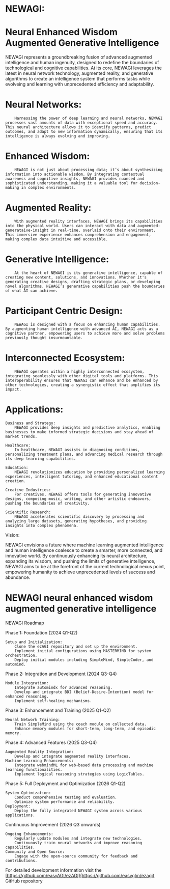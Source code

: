 # NEWAGI: 
# Neural Enhanced Wisdom Augmented Generative Intelligence


NEWAGI represents a groundbreaking fusion of advanced augmented intelligence and human ingenuity, designed to redefine the boundaries of technological and cognitive capabilities. At its core, NEWAGI leverages the latest in neural network technology, augmented reality, and generative algorithms to create an intelligence system that performs tasks while evolveing and learning with unprecedented efficiency and adaptability.

#    Neural Networks:
        Harnessing the power of deep learning and neural networks, NEWAGI processes vast amounts of data with exceptional speed and accuracy. This neural architecture allows it to identify patterns, predict outcomes, and adapt to new information dynamically, ensuring that its intelligence is always evolving and improving.

#    Enhanced Wisdom:
        NEWAGI is not just about processing data; it’s about synthesizing information into actionable wisdom. By integrating contextual awareness and cognitive insights, NEWAGI provides nuanced and sophisticated understanding, making it a valuable tool for decision-making in complex environments.

#    Augmented Reality:
        With augmented reality interfaces, NEWAGI brings its capabilities into the physical world. Users can interact with data and augmented-generataive-insight in real-time, overlaid onto their environment. This immersive experience enhances comprehension and engagement, making complex data intuitive and accessible.

#    Generative Intelligence:
        At the heart of NEWAGI is its generative intelligence, capable of creating new content, solutions, and innovations. Whether it's generating creative designs, drafting strategic plans, or developing novel algorithms, NEWAGI’s generative capabilities push the boundaries of what AI can achieve.

#    Participant Centric Design:
        NEWAGI is designed with a focus on enhancing human capabilities. By augmenting human intelligence with advanced AI, NEWAGI acts as a cognitive partner, empowering users to achieve more and solve problems previously thought insurmountable.

#    Interconnected Ecosystem:
        NEWAGI operates within a highly interconnected ecosystem, integrating seamlessly with other digital tools and platforms. This interoperability ensures that NEWAGI can enhance and be enhanced by other technologies, creating a synergistic effect that amplifies its impact.

#     Applications:

    Business and Strategy:
        NEWAGI provides deep insights and predictive analytics, enabling businesses to make informed strategic decisions and stay ahead of market trends.

    Healthcare:
        In healthcare, NEWAGI assists in diagnosing conditions, personalizing treatment plans, and advancing medical research through its deep learning capabilities.

    Education:
        NEWAGI revolutionizes education by providing personalized learning experiences, intelligent tutoring, and enhanced educational content creation.

    Creative Industries:
        For creatives, NEWAGI offers tools for generating innovative designs, composing music, writing, and other artistic endeavors, pushing the boundaries of creativity.

    Scientific Research:
        NEWAGI accelerates scientific discovery by processing and analyzing large datasets, generating hypotheses, and providing insights into complex phenomena.

Vision:

NEWAGI envisions a future where machine learning augmented intelligence and human intelligence coalesce to create a smarter, more connected, and innovative world. By continuously enhancing its neural architecture, expanding its wisdom, and pushing the limits of generative intelligence, NEWAGI aims to be at the forefront of the current technological nexus point, empowering humanity to achieve unprecedented levels of success and abundance.


# NEWAGI neural enhanced wisdom augmented generative intelligence


NEWAGI Roadmap

Phase 1: Foundation (2024 Q1-Q2)

    Setup and Initialization:
        Clone the ezAGI repository and set up the environment.
        Implement initial configurations using MASTERMIND for system orchestration.
        Deploy initial modules including SimpleMind, SimpleCoder, and automind.

Phase 2: Integration and Development (2024 Q3-Q4)

    Module Integration:
        Integrate automindx for advanced reasoning.
        Develop and integrate BDI (Belief-Desire-Intention) model for enhanced reasoning.
        Implement self-healing mechanisms.

Phase 3: Enhancement and Training (2025 Q1-Q2)

    Neural Network Training:
        Train SimpleMind using the coach module on collected data.
        Enhance memory modules for short-term, long-term, and episodic memory.

Phase 4: Advanced Features (2025 Q3-Q4)

    Augmented Reality Integration:
        Develop and integrate augmented reality interfaces.
    Machine Learning Enhancements:
        Integrate webmindML for web-based data processing and machine learning functionalities.
        Implement logical reasoning strategies using LogicTables.

Phase 5: Full Deployment and Optimization (2026 Q1-Q2)

    System Optimization:
        Conduct comprehensive testing and evaluation.
        Optimize system performance and reliability.
    Deployment:
        Deploy the fully integrated NEWAGI system across various applications.

Continuous Improvement (2026 Q3 onwards)

    Ongoing Enhancements:
        Regularly update modules and integrate new technologies.
        Continuously train neural networks and improve reasoning capabilities.
    Community and Open Source:
        Engage with the open-source community for feedback and contributions.

For detailed development information visit the [https://github.com/easyAGI/ezAGI](https://github.com/easyglm/ezagi) GitHub repository
